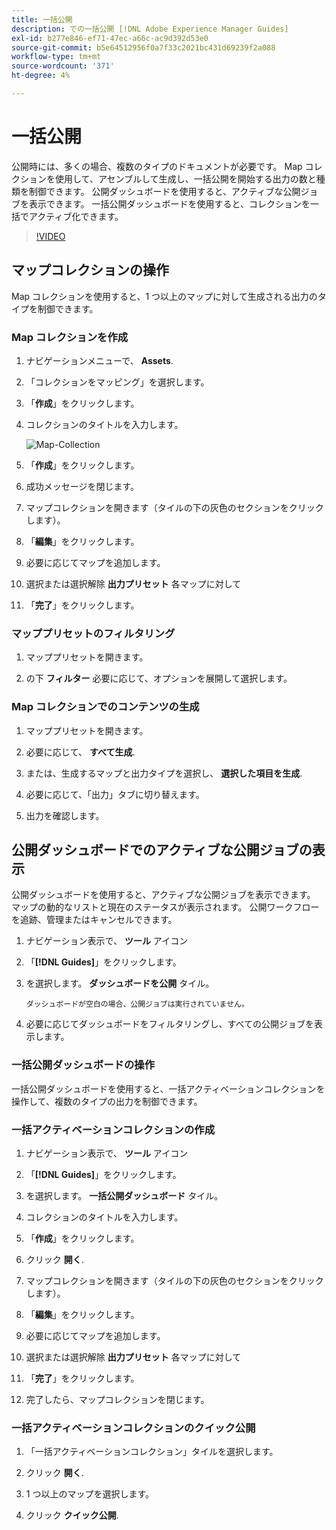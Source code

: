 ```yaml
---
title: 一括公開
description: での一括公開 [!DNL Adobe Experience Manager Guides]
exl-id: b277e846-ef71-47ec-a66c-ac9d392d53e0
source-git-commit: b5e64512956f0a7f33c2021bc431d69239f2a088
workflow-type: tm+mt
source-wordcount: '371'
ht-degree: 4%

---
```


# 一括公開

公開時には、多くの場合、複数のタイプのドキュメントが必要です。 Map コレクションを使用して、アセンブルして生成し、一括公開を開始する出力の数と種類を制御できます。 公開ダッシュボードを使用すると、アクティブな公開ジョブを表示できます。 一括公開ダッシュボードを使用すると、コレクションを一括でアクティブ化できます。

>[!VIDEO](https://video.tv.adobe.com/v/338985)

## マップコレクションの操作

Map コレクションを使用すると、1 つ以上のマップに対して生成される出力のタイプを制御できます。

### Map コレクションを作成

1. ナビゲーションメニューで、 **Assets**.

2. 「コレクションをマッピング」を選択します。

3. 「**作成**」をクリックします。

4. コレクションのタイトルを入力します。

   ![Map-Collection](images/map-collection.png)

5. 「**作成**」をクリックします。
6. 成功メッセージを閉じます。

7. マップコレクションを開きます（タイルの下の灰色のセクションをクリックします）。

8. 「**編集**」をクリックします。

9. 必要に応じてマップを追加します。

10. 選択または選択解除 **出力プリセット** 各マップに対して

11. 「**完了**」をクリックします。

### マッププリセットのフィルタリング

1. マッププリセットを開きます。

2. の下 **フィルター** 必要に応じて、オプションを展開して選択します。

### Map コレクションでのコンテンツの生成

1. マッププリセットを開きます。

2. 必要に応じて、 **すべて生成**.

3. または、生成するマップと出力タイプを選択し、 **選択した項目を生成**.

4. 必要に応じて、「出力」タブに切り替えます。

5. 出力を確認します。

## 公開ダッシュボードでのアクティブな公開ジョブの表示

公開ダッシュボードを使用すると、アクティブな公開ジョブを表示できます。 マップの動的なリストと現在のステータスが表示されます。 公開ワークフローを追跡、管理またはキャンセルできます。

1. ナビゲーション表示で、 **ツール** アイコン

2. 「**[!DNL Guides]**」をクリックします。

3. を選択します。 **ダッシュボードを公開** タイル。

       ダッシュボードが空白の場合、公開ジョブは実行されていません。
       
   
4. 必要に応じてダッシュボードをフィルタリングし、すべての公開ジョブを表示します。

### 一括公開ダッシュボードの操作

一括公開ダッシュボードを使用すると、一括アクティベーションコレクションを操作して、複数のタイプの出力を制御できます。

### 一括アクティベーションコレクションの作成

1. ナビゲーション表示で、 **ツール** アイコン

2. 「**[!DNL Guides]**」をクリックします。

3. を選択します。 **一括公開ダッシュボード** タイル。

4. コレクションのタイトルを入力します。

5. 「**作成**」をクリックします。

6. クリック **開く**.

7. マップコレクションを開きます（タイルの下の灰色のセクションをクリックします）。

8. 「**編集**」をクリックします。

9. 必要に応じてマップを追加します。

10. 選択または選択解除 **出力プリセット** 各マップに対して

11. 「**完了**」をクリックします。

12. 完了したら、マップコレクションを閉じます。

### 一括アクティベーションコレクションのクイック公開

1. 「一括アクティベーションコレクション」タイルを選択します。

2. クリック **開く**.

3. 1 つ以上のマップを選択します。

4. クリック **クイック公開**.
